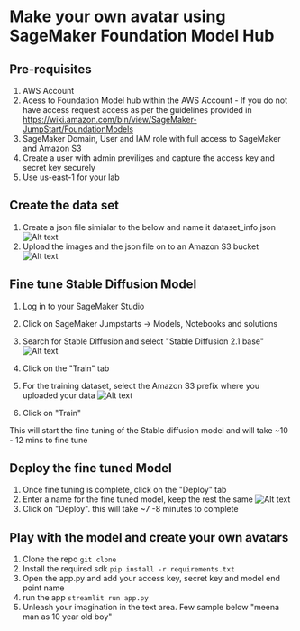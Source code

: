 # Make your own avatar using SageMaker Foundation Model Hub

## Pre-requisites

1. AWS Account
2. Acess to Foundation Model hub within the AWS Account - If you do not have access request access as per the guidelines provided in <https://wiki.amazon.com/bin/view/SageMaker-JumpStart/FoundationModels>
3. SageMaker Domain, User and IAM role with full access to SageMaker and Amazon S3
4. Create a user with admin previliges and capture the access key and secret key securely
5. Use us-east-1 for your lab

## Create the data set

1. Create a json file simialar to the below and name it dataset_info.json
![Alt text](image.png)
2. Upload the images and the json file on to an Amazon S3 bucket
![Alt text](image-1.png)

## Fine tune Stable Diffusion Model

1. Log in to your SageMaker Studio
2. Click on SageMaker Jumpstarts -> Models, Notebooks and solutions
3. Search for Stable Diffusion and select "Stable Diffusion 2.1 base"
![Alt text](image-2.png)
4. Click on the "Train" tab
5. For the training dataset, select the Amazon S3 prefix where you uploaded your data
![Alt text](image-3.png)

6. Click on "Train"

This will start the fine tuning of the Stable diffusion model and will take ~10 - 12 mins to fine tune

## Deploy the fine tuned Model

1. Once fine tuning is complete, click on the "Deploy" tab
2. Enter a name for the fine tuned model,  keep the rest the same
![Alt text](image-4.png)
3. Click on "Deploy".  this will take ~7 -8 minutes to complete

## Play with the model and create your own avatars

1. Clone the repo
```git clone```
2. Install the required sdk
```pip install -r requirements.txt```
3. Open the app.py and add your access key, secret key and model end point name
4. run the app
```streamlit run app.py```
5. Unleash your imagination in the text area.  Few sample below
 "meena man as 10 year old boy"
